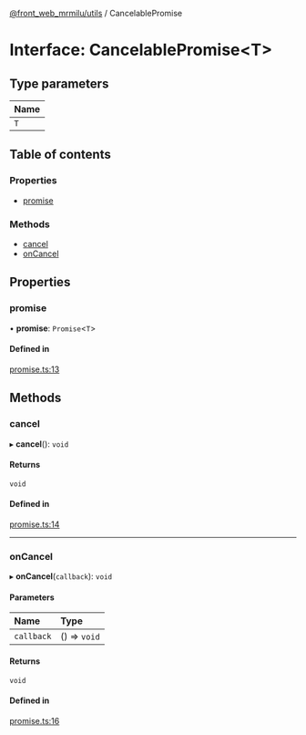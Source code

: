 [@front_web_mrmilu/utils](../Utils.md) / CancelablePromise

# Interface: CancelablePromise<T\>

## Type parameters

| Name |
| :--- |
| `T`  |

## Table of contents

### Properties

- [promise](CancelablePromise.md#promise)

### Methods

- [cancel](CancelablePromise.md#cancel)
- [onCancel](CancelablePromise.md#oncancel)

## Properties

### promise

• **promise**: `Promise`<`T`\>

#### Defined in

[promise.ts:13](https://github.com/mrmilu/front_web_mrmilu/blob/6eec38a/packages/utils/src/promise.ts#L13)

## Methods

### cancel

▸ **cancel**(): `void`

#### Returns

`void`

#### Defined in

[promise.ts:14](https://github.com/mrmilu/front_web_mrmilu/blob/6eec38a/packages/utils/src/promise.ts#L14)

---

### onCancel

▸ **onCancel**(`callback`): `void`

#### Parameters

| Name       | Type         |
| :--------- | :----------- |
| `callback` | () => `void` |

#### Returns

`void`

#### Defined in

[promise.ts:16](https://github.com/mrmilu/front_web_mrmilu/blob/6eec38a/packages/utils/src/promise.ts#L16)
